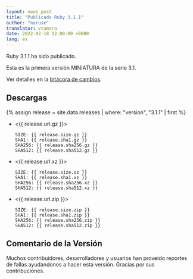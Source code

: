 ```yaml
---
layout: news_post
title: "Publicado Ruby 3.1.1"
author: "naruse"
translator: vtamara
date: 2022-02-18 12:00:00 +0000
lang: es
---
```


Ruby 3.1.1 ha sido publicado.

Esta es la primera versión MINIATURA de la serie 3.1.

Ver detalles en la [bitácora de cambios](https://github.com/ruby/ruby/compare/v3_1_0...v3_1_1).

## Descargas

{% assign release = site.data.releases | where: "version", "3.1.1" | first %}

* <{{ release.url.gz }}>

      SIZE: {{ release.size.gz }}
      SHA1: {{ release.sha1.gz }}
      SHA256: {{ release.sha256.gz }}
      SHA512: {{ release.sha512.gz }}

* <{{ release.url.xz }}>

      SIZE: {{ release.size.xz }}
      SHA1: {{ release.sha1.xz }}
      SHA256: {{ release.sha256.xz }}
      SHA512: {{ release.sha512.xz }}

* <{{ release.url.zip }}>

      SIZE: {{ release.size.zip }}
      SHA1: {{ release.sha1.zip }}
      SHA256: {{ release.sha256.zip }}
      SHA512: {{ release.sha512.zip }}

## Comentario de la Versión

Muchos contribuidores, desarrolladores y usuarios han proveido reportes
de fallas ayudandonos a hacer esta versión.
Gracias por sus contribuciones.
